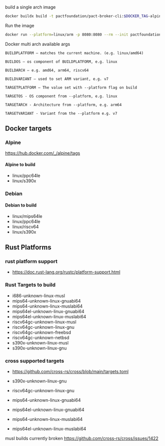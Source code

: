 
build a single arch image

```sh
docker buildx build -t pactfoundation/pact-broker-cli:$DOCKER_TAG-alpine --build-arg VERSION=$DOCKER_TAG --platform linux/arm . -f Dockerfile.alpine --load
```

Run the image

```sh
docker run --platform=linux/arm -p 8080:8080 --rm --init pactfoundation/pact-broker-cli:0.0.9-alpine mock start
```

Docker multi arch available args

```console
BUILDPLATFORM — matches the current machine. (e.g. linux/amd64)

BUILDOS — os component of BUILDPLATFORM, e.g. linux

BUILDARCH — e.g. amd64, arm64, riscv64

BUILDVARIANT — used to set ARM variant, e.g. v7

TARGETPLATFORM — The value set with --platform flag on build

TARGETOS - OS component from --platform, e.g. linux

TARGETARCH - Architecture from --platform, e.g. arm64

TARGETVARIANT - Variant from the --platform e.g. v7
```

## Docker targets

### Alpine

<https://hub.docker.com/_/alpine/tags>

#### Alpine to build

- linux/ppc64le
- linux/s390x

### Debian

#### Debian to build

- linux/mips64le
- linux/ppc64le
- linux/riscv64
- linux/s390x

## Rust Platforms

### rust platform support

- <https://doc.rust-lang.org/rustc/platform-support.html>

### Rust Targets to build

- i686-unknown-linux-musl
- mips64-unknown-linux-gnuabi64
- mips64-unknown-linux-muslabi64
- mips64el-unknown-linux-gnuabi64
- mips64el-unknown-linux-muslabi64
- riscv64gc-unknown-linux-musl
- riscv64gc-unknown-linux-gnu
- riscv64gc-unknown-freebsd
- riscv64gc-unknown-netbsd
- s390x-unknown-linux-musl
- s390x-unknown-linux-gnu

### cross supported targets

- <https://github.com/cross-rs/cross/blob/main/targets.toml>

- s390x-unknown-linux-gnu
- riscv64gc-unknown-linux-gnu
- mips64-unknown-linux-gnuabi64
- mips64el-unknown-linux-gnuabi64
- mips64-unknown-linux-muslabi64
- mips64el-unknown-linux-muslabi64

musl builds currently broken <https://github.com/cross-rs/cross/issues/1422>
